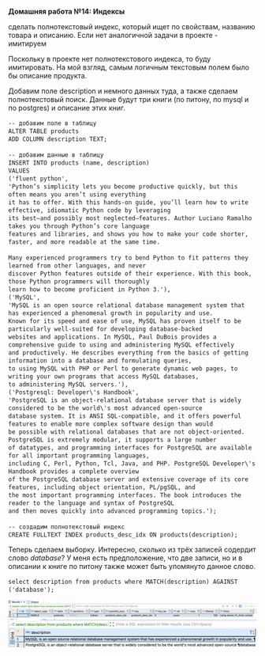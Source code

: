 **Домашняя работа №14: Индексы**

сделать полнотекстовый индекс, который ищет по свойствам, названию товара и описанию. Если нет аналогичной задачи в проекте - имитируем

Поскольку в проекте нет полнотекстового индекса, то буду имитировать. На мой взгляд, самым логичным текстовым полем было бы описание продукта. 

Добавим поле description и немного данных туда, а также сделаем полнотекстовый поиск. Данные будут три книги (по питону, по mysql и по postgres) и описание этих книг. 

```
-- добавим поле в таблицу
ALTER TABLE products 
ADD COLUMN description TEXT;

-- добавим данные в таблицу
INSERT INTO products (name, description)
VALUES
('fluent python', 
'Python’s simplicity lets you become productive quickly, but this often means you aren’t using everything 
it has to offer. With this hands-on guide, you’ll learn how to write effective, idiomatic Python code by leveraging 
its best—and possibly most neglected—features. Author Luciano Ramalho takes you through Python’s core language 
features and libraries, and shows you how to make your code shorter, faster, and more readable at the same time.

Many experienced programmers try to bend Python to fit patterns they learned from other languages, and never 
discover Python features outside of their experience. With this book, those Python programmers will thoroughly 
learn how to become proficient in Python 3.'),
('MySQL', 
'MySQL is an open source relational database management system that has experienced a phenomenal growth in popularity and use. 
Known for its speed and ease of use, MySQL has proven itself to be particularly well-suited for developing database-backed 
websites and applications. In MySQL, Paul DuBois provides a comprehensive guide to using and administering MySQL effectively 
and productively. He describes everything from the basics of getting information into a database and formulating queries, 
to using MySQL with PHP or Perl to generate dynamic web pages, to writing your own programs that access MySQL databases, 
to administering MySQL servers.'),
('Postgresql: Developer\'s Handbook', 
'PostgreSQL is an object-relational database server that is widely considered to be the world\'s most advanced open-source 
database system. It is ANSI SQL-compatible, and it offers powerful features to enable more complex software design than would 
be possible with relational databases that are not object-oriented. PostgreSQL is extremely modular, it supports a large number 
of datatypes, and programming interfaces for PostgreSQL are available for all important programming languages, 
including C, Perl, Python, Tcl, Java, and PHP. PostgreSQL Developer\'s Handbook provides a complete overview 
of the PostgreSQL database server and extensive coverage of its core features, including object orientation, PL/pgSQL, and 
the most important programming interfaces. The book introduces the reader to the language and syntax of PostgreSQL 
and then moves quickly into advanced programming topics.');

-- создадим полнотекстовый индекс
CREATE FULLTEXT INDEX products_desc_idx ON products(description);
```

Теперь сделаем выборку. Интересно, сколько из трёх записей содердит слово *database*? У меня есть предположение, что две записи, но и в описании к книге по питону также может быть упомянуто данное слово. 

```
select description from products where MATCH(description) AGAINST ('database');
```
![](1.png)
![](2.png)